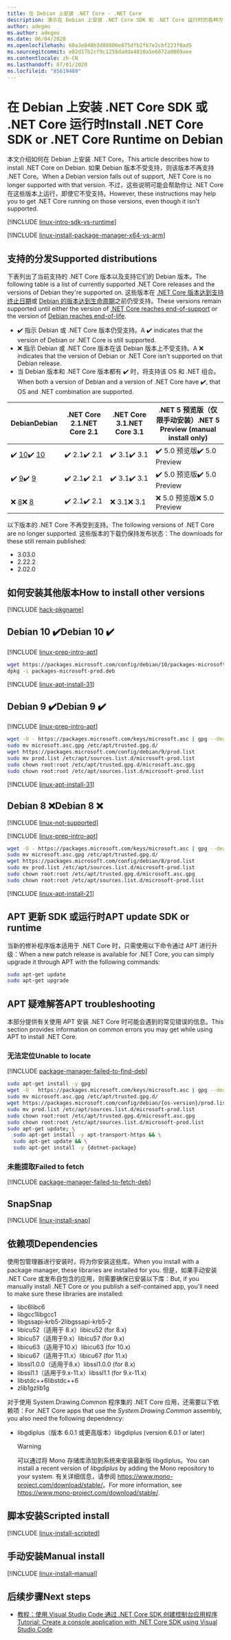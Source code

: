 ```yaml
---
title: 在 Debian 上安装 .NET Core - .NET Core
description: 演示在 Debian 上安装 .NET Core SDK 和 .NET Core 运行时的各种方式。
author: adegeo
ms.author: adegeo
ms.date: 06/04/2020
ms.openlocfilehash: 68a3e848b3d80806e875dfb2fb7e2cbf223f8ad5
ms.sourcegitcommit: e02d17b2cf9c1258dadda4810a5e6072a0089aee
ms.contentlocale: zh-CN
ms.lasthandoff: 07/01/2020
ms.locfileid: "85619489"
---
```

# <a name="install-net-core-sdk-or-net-core-runtime-on-debian"></a><span data-ttu-id="e53d2-103">在 Debian 上安装 .NET Core SDK 或 .NET Core 运行时</span><span class="sxs-lookup"><span data-stu-id="e53d2-103">Install .NET Core SDK or .NET Core Runtime on Debian</span></span>

<span data-ttu-id="e53d2-104">本文介绍如何在 Debian 上安装 .NET Core。</span><span class="sxs-lookup"><span data-stu-id="e53d2-104">This article describes how to install .NET Core on Debian.</span></span> <span data-ttu-id="e53d2-105">如果 Debian 版本不受支持，则该版本不再支持 .NET Core。</span><span class="sxs-lookup"><span data-stu-id="e53d2-105">When a Debian version falls out of support, .NET Core is no longer supported with that version.</span></span> <span data-ttu-id="e53d2-106">不过，这些说明可能会帮助你让 .NET Core 在这些版本上运行，即使它不受支持。</span><span class="sxs-lookup"><span data-stu-id="e53d2-106">However, these instructions may help you to get .NET Core running on those versions, even though it isn't supported.</span></span>

[!INCLUDE [linux-intro-sdk-vs-runtime](includes/linux-intro-sdk-vs-runtime.md)]

[!INCLUDE [linux-install-package-manager-x64-vs-arm](includes/linux-install-package-manager-x64-vs-arm.md)]

## <a name="supported-distributions"></a><span data-ttu-id="e53d2-107">支持的分发</span><span class="sxs-lookup"><span data-stu-id="e53d2-107">Supported distributions</span></span>

<span data-ttu-id="e53d2-108">下表列出了当前支持的 .NET Core 版本以及支持它们的 Debian 版本。</span><span class="sxs-lookup"><span data-stu-id="e53d2-108">The following table is a list of currently supported .NET Core releases and the versions of Debian they're supported on.</span></span> <span data-ttu-id="e53d2-109">这些版本在 [.NET Core 版本达到支持终止日期](https://dotnet.microsoft.com/platform/support/policy/dotnet-core)或 [Debian 的版本达到生命周期](https://wiki.debian.org/DebianReleases)之前仍受支持。</span><span class="sxs-lookup"><span data-stu-id="e53d2-109">These versions remain supported until either the version of [.NET Core reaches end-of-support](https://dotnet.microsoft.com/platform/support/policy/dotnet-core) or the version of [Debian reaches end-of-life](https://wiki.debian.org/DebianReleases).</span></span>

- <span data-ttu-id="e53d2-110">✔️ 指示 Debian 或 .NET Core 版本仍受支持。</span><span class="sxs-lookup"><span data-stu-id="e53d2-110">A ✔️ indicates that the version of Debian or .NET Core is still supported.</span></span>
- <span data-ttu-id="e53d2-111">❌ 指示 Debian 或 .NET Core 版本在该 Debian 版本上不受支持。</span><span class="sxs-lookup"><span data-stu-id="e53d2-111">A ❌ indicates that the version of Debian or .NET Core isn't supported on that Debian release.</span></span>
- <span data-ttu-id="e53d2-112">当 Debian 版本和 .NET Core 版本都有 ✔️ 时，将支持该 OS 和 .NET 组合。</span><span class="sxs-lookup"><span data-stu-id="e53d2-112">When both a version of Debian and a version of .NET Core have ✔️, that OS and .NET combination are supported.</span></span>

| <span data-ttu-id="e53d2-113">Debian</span><span class="sxs-lookup"><span data-stu-id="e53d2-113">Debian</span></span>                   | <span data-ttu-id="e53d2-114">.NET Core 2.1</span><span class="sxs-lookup"><span data-stu-id="e53d2-114">.NET Core 2.1</span></span> | <span data-ttu-id="e53d2-115">.NET Core 3.1</span><span class="sxs-lookup"><span data-stu-id="e53d2-115">.NET Core 3.1</span></span> | <span data-ttu-id="e53d2-116">.NET 5 预览版（仅限手动安装）</span><span class="sxs-lookup"><span data-stu-id="e53d2-116">.NET 5 Preview (manual install only)</span></span> |
|--------------------------|---------------|---------------|----------------|
| <span data-ttu-id="e53d2-117">✔️ [10](#debian-10-)</span><span class="sxs-lookup"><span data-stu-id="e53d2-117">✔️ [10](#debian-10-)</span></span>     | <span data-ttu-id="e53d2-118">✔️ 2.1</span><span class="sxs-lookup"><span data-stu-id="e53d2-118">✔️ 2.1</span></span>        | <span data-ttu-id="e53d2-119">✔️ 3.1</span><span class="sxs-lookup"><span data-stu-id="e53d2-119">✔️ 3.1</span></span>        | <span data-ttu-id="e53d2-120">✔️ 5.0 预览版</span><span class="sxs-lookup"><span data-stu-id="e53d2-120">✔️ 5.0 Preview</span></span> |
| <span data-ttu-id="e53d2-121">✔️ [9](#debian-9-)</span><span class="sxs-lookup"><span data-stu-id="e53d2-121">✔️ [9](#debian-9-)</span></span>       | <span data-ttu-id="e53d2-122">✔️ 2.1</span><span class="sxs-lookup"><span data-stu-id="e53d2-122">✔️ 2.1</span></span>        | <span data-ttu-id="e53d2-123">✔️ 3.1</span><span class="sxs-lookup"><span data-stu-id="e53d2-123">✔️ 3.1</span></span>        | <span data-ttu-id="e53d2-124">✔️ 5.0 预览版</span><span class="sxs-lookup"><span data-stu-id="e53d2-124">✔️ 5.0 Preview</span></span> |
| <span data-ttu-id="e53d2-125">❌ [8](#debian-8-)</span><span class="sxs-lookup"><span data-stu-id="e53d2-125">❌ [8](#debian-8-)</span></span>       | <span data-ttu-id="e53d2-126">✔️ 2.1</span><span class="sxs-lookup"><span data-stu-id="e53d2-126">✔️ 2.1</span></span>        | <span data-ttu-id="e53d2-127">❌ 3.1</span><span class="sxs-lookup"><span data-stu-id="e53d2-127">❌ 3.1</span></span>        | <span data-ttu-id="e53d2-128">❌ 5.0 预览版</span><span class="sxs-lookup"><span data-stu-id="e53d2-128">❌ 5.0 Preview</span></span> |

<span data-ttu-id="e53d2-129">以下版本的 .NET Core 不再受到支持。</span><span class="sxs-lookup"><span data-stu-id="e53d2-129">The following versions of .NET Core are no longer supported.</span></span> <span data-ttu-id="e53d2-130">这些版本的下载仍保持发布状态：</span><span class="sxs-lookup"><span data-stu-id="e53d2-130">The downloads for these still remain published:</span></span>

- <span data-ttu-id="e53d2-131">3.0</span><span class="sxs-lookup"><span data-stu-id="e53d2-131">3.0</span></span>
- <span data-ttu-id="e53d2-132">2.2</span><span class="sxs-lookup"><span data-stu-id="e53d2-132">2.2</span></span>
- <span data-ttu-id="e53d2-133">2.0</span><span class="sxs-lookup"><span data-stu-id="e53d2-133">2.0</span></span>

## <a name="how-to-install-other-versions"></a><span data-ttu-id="e53d2-134">如何安装其他版本</span><span class="sxs-lookup"><span data-stu-id="e53d2-134">How to install other versions</span></span>

[!INCLUDE [hack-pkgname](./includes/package-manager-heading-hack-pkgname.md)]

## <a name="debian-10-"></a><span data-ttu-id="e53d2-135">Debian 10 ✔️</span><span class="sxs-lookup"><span data-stu-id="e53d2-135">Debian 10 ✔️</span></span>

[!INCLUDE [linux-prep-intro-apt](includes/linux-prep-intro-apt.md)]

```bash
wget https://packages.microsoft.com/config/debian/10/packages-microsoft-prod.deb -O packages-microsoft-prod.deb
dpkg -i packages-microsoft-prod.deb
```

[!INCLUDE [linux-apt-install-31](includes/linux-install-31-apt.md)]

## <a name="debian-9-"></a><span data-ttu-id="e53d2-136">Debian 9 ✔️</span><span class="sxs-lookup"><span data-stu-id="e53d2-136">Debian 9 ✔️</span></span>

[!INCLUDE [linux-prep-intro-apt](includes/linux-prep-intro-apt.md)]

```bash
wget -O - https://packages.microsoft.com/keys/microsoft.asc | gpg --dearmor > microsoft.asc.gpg
sudo mv microsoft.asc.gpg /etc/apt/trusted.gpg.d/
wget https://packages.microsoft.com/config/debian/9/prod.list
sudo mv prod.list /etc/apt/sources.list.d/microsoft-prod.list
sudo chown root:root /etc/apt/trusted.gpg.d/microsoft.asc.gpg
sudo chown root:root /etc/apt/sources.list.d/microsoft-prod.list
```

[!INCLUDE [linux-apt-install-31](includes/linux-install-31-apt.md)]

## <a name="debian-8-"></a><span data-ttu-id="e53d2-137">Debian 8 ❌</span><span class="sxs-lookup"><span data-stu-id="e53d2-137">Debian 8 ❌</span></span>

[!INCLUDE [linux-not-supported](includes/linux-not-supported-debian.md)]

[!INCLUDE [linux-prep-intro-apt](includes/linux-prep-intro-apt.md)]

```bash
wget -O - https://packages.microsoft.com/keys/microsoft.asc | gpg --dearmor > microsoft.asc.gpg
sudo mv microsoft.asc.gpg /etc/apt/trusted.gpg.d/
wget https://packages.microsoft.com/config/debian/8/prod.list
sudo mv prod.list /etc/apt/sources.list.d/microsoft-prod.list
sudo chown root:root /etc/apt/trusted.gpg.d/microsoft.asc.gpg
sudo chown root:root /etc/apt/sources.list.d/microsoft-prod.list
```

[!INCLUDE [linux-apt-install-21](includes/linux-install-21-apt.md)]

## <a name="apt-update-sdk-or-runtime"></a><span data-ttu-id="e53d2-138">APT 更新 SDK 或运行时</span><span class="sxs-lookup"><span data-stu-id="e53d2-138">APT update SDK or runtime</span></span>

<span data-ttu-id="e53d2-139">当新的修补程序版本适用于 .NET Core 时，只需使用以下命令通过 APT 进行升级：</span><span class="sxs-lookup"><span data-stu-id="e53d2-139">When a new patch release is available for .NET Core, you can simply upgrade it through APT with the following commands:</span></span>

```bash
sudo apt-get update
sudo apt-get upgrade
```

## <a name="apt-troubleshooting"></a><span data-ttu-id="e53d2-140">APT 疑难解答</span><span class="sxs-lookup"><span data-stu-id="e53d2-140">APT troubleshooting</span></span>

<span data-ttu-id="e53d2-141">本部分提供有关使用 APT 安装 .NET Core 时可能会遇到的常见错误的信息。</span><span class="sxs-lookup"><span data-stu-id="e53d2-141">This section provides information on common errors you may get while using APT to install .NET Core.</span></span>

### <a name="unable-to-locate"></a><span data-ttu-id="e53d2-142">无法定位</span><span class="sxs-lookup"><span data-stu-id="e53d2-142">Unable to locate</span></span>

[!INCLUDE [package-manager-failed-to-find-deb](includes/package-manager-failed-to-find-deb.md)]

```bash
sudo apt-get install -y gpg
wget -O - https://packages.microsoft.com/keys/microsoft.asc | gpg --dearmor -o microsoft.asc.gpg
sudo mv microsoft.asc.gpg /etc/apt/trusted.gpg.d/
wget https://packages.microsoft.com/config/debian/{os-version}/prod.list
sudo mv prod.list /etc/apt/sources.list.d/microsoft-prod.list
sudo chown root:root /etc/apt/trusted.gpg.d/microsoft.asc.gpg
sudo chown root:root /etc/apt/sources.list.d/microsoft-prod.list
sudo apt-get update; \
  sudo apt-get install -y apt-transport-https && \
  sudo apt-get update && \
  sudo apt-get install -y {dotnet-package}
```

### <a name="failed-to-fetch"></a><span data-ttu-id="e53d2-143">未能提取</span><span class="sxs-lookup"><span data-stu-id="e53d2-143">Failed to fetch</span></span>

[!INCLUDE [package-manager-failed-to-fetch-deb](includes/package-manager-failed-to-fetch-deb.md)]

## <a name="snap"></a><span data-ttu-id="e53d2-144">Snap</span><span class="sxs-lookup"><span data-stu-id="e53d2-144">Snap</span></span>

[!INCLUDE [linux-install-snap](includes/linux-install-snap.md)]

## <a name="dependencies"></a><span data-ttu-id="e53d2-145">依赖项</span><span class="sxs-lookup"><span data-stu-id="e53d2-145">Dependencies</span></span>

<span data-ttu-id="e53d2-146">使用包管理器进行安装时，将为你安装这些库。</span><span class="sxs-lookup"><span data-stu-id="e53d2-146">When you install with a package manager, these libraries are installed for you.</span></span> <span data-ttu-id="e53d2-147">但是，如果手动安装 .NET Core 或发布自包含的应用，则需要确保已安装以下库：</span><span class="sxs-lookup"><span data-stu-id="e53d2-147">But, if you manually install .NET Core or you publish a self-contained app, you'll need to make sure these libraries are installed:</span></span>

- <span data-ttu-id="e53d2-148">libc6</span><span class="sxs-lookup"><span data-stu-id="e53d2-148">libc6</span></span>
- <span data-ttu-id="e53d2-149">libgcc1</span><span class="sxs-lookup"><span data-stu-id="e53d2-149">libgcc1</span></span>
- <span data-ttu-id="e53d2-150">libgssapi-krb5-2</span><span class="sxs-lookup"><span data-stu-id="e53d2-150">libgssapi-krb5-2</span></span>
- <span data-ttu-id="e53d2-151">libicu52（适用于 8.x）</span><span class="sxs-lookup"><span data-stu-id="e53d2-151">libicu52 (for 8.x)</span></span>
- <span data-ttu-id="e53d2-152">libicu57（适用于9.x）</span><span class="sxs-lookup"><span data-stu-id="e53d2-152">libicu57 (for 9.x)</span></span>
- <span data-ttu-id="e53d2-153">libicu63（适用于10.x）</span><span class="sxs-lookup"><span data-stu-id="e53d2-153">libicu63 (for 10.x)</span></span>
- <span data-ttu-id="e53d2-154">libicu67（适用于11.x）</span><span class="sxs-lookup"><span data-stu-id="e53d2-154">libicu67 (for 11.x)</span></span>
- <span data-ttu-id="e53d2-155">libssl1.0.0（适用于8.x）</span><span class="sxs-lookup"><span data-stu-id="e53d2-155">libssl1.0.0 (for 8.x)</span></span>
- <span data-ttu-id="e53d2-156">libssl1.1（适用于9.x-11.x）</span><span class="sxs-lookup"><span data-stu-id="e53d2-156">libssl1.1 (for 9.x-11.x)</span></span>
- <span data-ttu-id="e53d2-157">libstdc++6</span><span class="sxs-lookup"><span data-stu-id="e53d2-157">libstdc++6</span></span>
- <span data-ttu-id="e53d2-158">zlib1g</span><span class="sxs-lookup"><span data-stu-id="e53d2-158">zlib1g</span></span>

<span data-ttu-id="e53d2-159">对于使用 System.Drawing.Common 程序集的 .NET Core 应用，还需要以下依赖项：</span><span class="sxs-lookup"><span data-stu-id="e53d2-159">For .NET Core apps that use the *System.Drawing.Common* assembly, you also need the following dependency:</span></span>

- <span data-ttu-id="e53d2-160">libgdiplus（版本 6.0.1 或更高版本）</span><span class="sxs-lookup"><span data-stu-id="e53d2-160">libgdiplus (version 6.0.1 or later)</span></span>

  > [!WARNING]
  > <span data-ttu-id="e53d2-161">可以通过将 Mono 存储库添加到系统来安装最新版 libgdiplus。</span><span class="sxs-lookup"><span data-stu-id="e53d2-161">You can install a recent version of *libgdiplus* by adding the Mono repository to your system.</span></span> <span data-ttu-id="e53d2-162">有关详细信息，请参阅 <https://www.mono-project.com/download/stable/>。</span><span class="sxs-lookup"><span data-stu-id="e53d2-162">For more information, see <https://www.mono-project.com/download/stable/>.</span></span>

## <a name="scripted-install"></a><span data-ttu-id="e53d2-163">脚本安装</span><span class="sxs-lookup"><span data-stu-id="e53d2-163">Scripted install</span></span>

[!INCLUDE [linux-install-scripted](includes/linux-install-scripted.md)]

## <a name="manual-install"></a><span data-ttu-id="e53d2-164">手动安装</span><span class="sxs-lookup"><span data-stu-id="e53d2-164">Manual install</span></span>

[!INCLUDE [linux-install-manual](includes/linux-install-manual.md)]

## <a name="next-steps"></a><span data-ttu-id="e53d2-165">后续步骤</span><span class="sxs-lookup"><span data-stu-id="e53d2-165">Next steps</span></span>

- [<span data-ttu-id="e53d2-166">教程：使用 Visual Studio Code 通过 .NET Core SDK 创建控制台应用程序</span><span class="sxs-lookup"><span data-stu-id="e53d2-166">Tutorial: Create a console application with .NET Core SDK using Visual Studio Code</span></span>](../tutorials/with-visual-studio-code.md)
